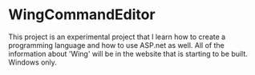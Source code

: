 # WingCommandEditor
This project is an experimental project that I learn how to create a programming language and how to use ASP.net as well. All of the information about 'Wing' will 
be in the website that is starting to be built. Windows only.
